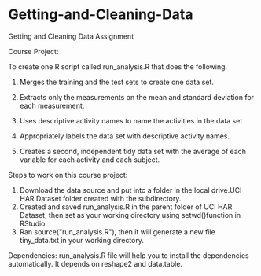 Getting-and-Cleaning-Data
=========================

Getting and Cleaning Data Assignment

Course Project:

To create one R script called run_analysis.R that does the following.

1.	Merges the training and the test sets to create one data set.

2.	Extracts only the measurements on the mean and standard deviation for each measurement.

3.	Uses descriptive activity names to name the activities in the data set

4.	Appropriately labels the data set with descriptive activity names.

5.	Creates a second, independent tidy data set with the average of each variable for each activity and each subject.

Steps to work on this course project:

1.	Download the data source and put into a folder in the local drive.UCI HAR Dataset folder created with the subdirectory.
2.	Created and saved run_analysis.R in the parent folder of UCI HAR Dataset, then set as your working directory using setwd()function in RStudio.
3.	Ran source("run_analysis.R"), then it will generate a new file tiny_data.txt in your working directory.

Dependencies:
run_analysis.R file will help you to install the dependencies automatically. It depends on reshape2 and data.table.

